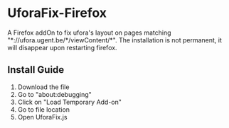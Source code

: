 # UforaFix-Firefox
A Firefox addOn to fix ufora's layout on pages matching "\*://ufora.ugent.be/\*/viewContent/\*".
The installation is not permanent, it will disappear upon restarting firefox.

## Install Guide
1. Download the file
1. Go to "about:debugging"
1. Click on "Load Temporary Add-on"
1. Go to file location
1. Open UforaFix.js
